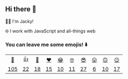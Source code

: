 ## Hi there 👋

👨‍💻 I'm Jacky!

🌐 I work with JavaScript and all-things web

### You can leave me some emojis! ⬇️
<table>
<tr align="center">
  <td><a href="https://jackyef.vercel.app/api/addmoji?type=👋">👋</a></td>
  <td><a href="https://jackyef.vercel.app/api/addmoji?type=👍">👍</a></td>
  <td><a href="https://jackyef.vercel.app/api/addmoji?type=👊">👊</a></td>
  <td><a href="https://jackyef.vercel.app/api/addmoji?type=❤️">❤️</a></td>
  <td><a href="https://jackyef.vercel.app/api/addmoji?type=😂">😂</a></td>
  <td><a href="https://jackyef.vercel.app/api/addmoji?type=🤓">🤓</a></td>
  <td><a href="https://jackyef.vercel.app/api/addmoji?type=😎">😎</a></td>
  <td><a href="https://jackyef.vercel.app/api/addmoji?type=😛">😛</a></td>
  <td><a href="https://jackyef.vercel.app/api/addmoji?type=🙃">🙃</a></td>
  <td><a href="https://jackyef.vercel.app/api/addmoji?type=😉">😉</a></td>
</tr>
<tr align="center">
  <td><a href="https://jackyef.vercel.app/api/addmoji?type=👋"><span id="count-👋">105</span></a></td>
  <td><a href="https://jackyef.vercel.app/api/addmoji?type=👍"><span id="count-👍">22</span></a></td>
  <td><a href="https://jackyef.vercel.app/api/addmoji?type=👊"><span id="count-👊">18</span></a></td>
  <td><a href="https://jackyef.vercel.app/api/addmoji?type=❤️"><span id="count-❤️">15</span></a></td>
  <td><a href="https://jackyef.vercel.app/api/addmoji?type=😂"><span id="count-😂">10</span></a></td>
  <td><a href="https://jackyef.vercel.app/api/addmoji?type=🤓"><span id="count-🤓">11</span></a></td>
  <td><a href="https://jackyef.vercel.app/api/addmoji?type=😎"><span id="count-😎">27</span></a></td>
  <td><a href="https://jackyef.vercel.app/api/addmoji?type=😛"><span id="count-😛">6</span></a></td>
  <td><a href="https://jackyef.vercel.app/api/addmoji?type=🙃"><span id="count-🙃">10</span></a></td>
  <td><a href="https://jackyef.vercel.app/api/addmoji?type=😉"><span id="count-😉">17</span></a></td>
</tr>
</table>

<!--
**jackyef/jackyef** is a ✨ _special_ ✨ repository because its `README.md` (this file) appears on your GitHub profile.

Here are some ideas to get you started:

- 🔭 I’m currently working on ...
- 🌱 I’m currently learning ...
- 👯 I’m looking to collaborate on ...
- 🤔 I’m looking for help with ...
- 💬 Ask me about ...
- 📫 How to reach me: ...
- 😄 Pronouns: ...
- ⚡ Fun fact: ...
-->
